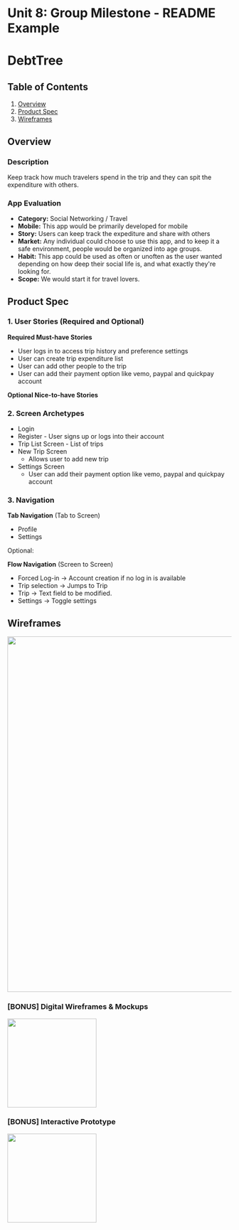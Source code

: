Unit 8: Group Milestone - README Example
===
# DebtTree

## Table of Contents
1. [Overview](#Overview)
1. [Product Spec](#Product-Spec)
1. [Wireframes](#Wireframes)

## Overview
### Description
Keep track how much travelers spend in the trip and they can spit the expenditure with others.

### App Evaluation
- **Category:** Social Networking / Travel
- **Mobile:** This app would be primarily developed for mobile
- **Story:** Users can keep track the expediture and share with others
- **Market:** Any individual could choose to use this app, and to keep it a safe environment, people would be organized into age groups.
- **Habit:** This app could be used as often or unoften as the user wanted depending on how deep their social life is, and what exactly they're looking for.
- **Scope:** We would start it for travel lovers.

## Product Spec
### 1. User Stories (Required and Optional)

**Required Must-have Stories**

* User logs in to access trip history and preference settings
* User can create trip expenditure list
* User can add other people to the trip
* User can add their payment option like vemo, paypal and quickpay account

**Optional Nice-to-have Stories**

### 2. Screen Archetypes

* Login 
* Register - User signs up or logs into their account
* Trip List Screen - List of trips
* New Trip Screen 
   * Allows user to add new trip 
* Settings Screen
   * User can add their payment option like vemo, paypal and quickpay account

### 3. Navigation

**Tab Navigation** (Tab to Screen)

* Profile
* Settings

Optional:

**Flow Navigation** (Screen to Screen)
* Forced Log-in -> Account creation if no log in is available
* Trip selection -> Jumps to Trip
* Trip -> Text field to be modified. 
* Settings -> Toggle settings

## Wireframes
<img src="" width=800><br>

### [BONUS] Digital Wireframes & Mockups
<img src="" height=200>

### [BONUS] Interactive Prototype
<img src="" width=200>
